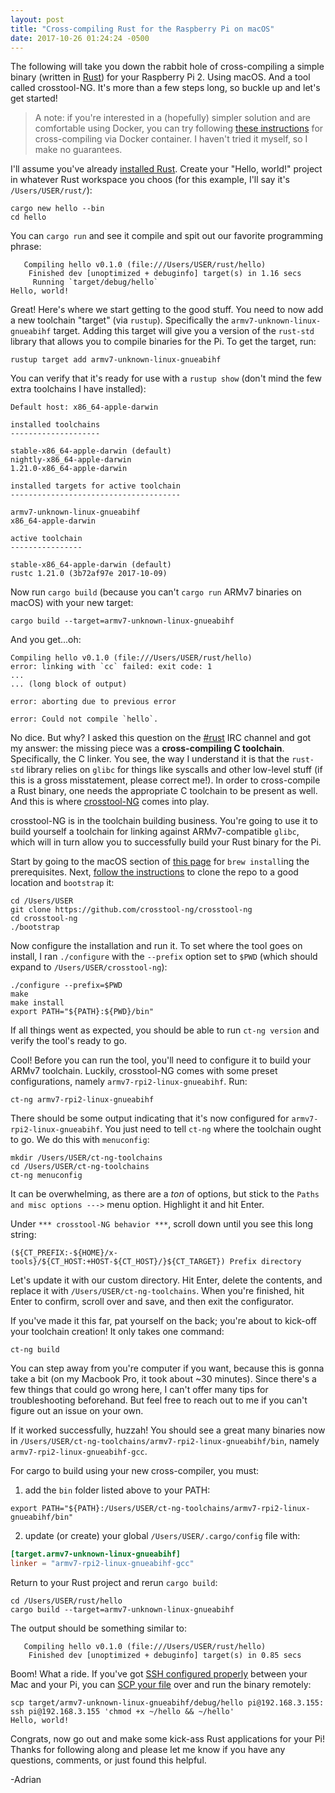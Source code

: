 ```yaml
---
layout: post
title: "Cross-compiling Rust for the Raspberry Pi on macOS"
date: 2017-10-26 01:24:24 -0500
---
```


The following will take you down the rabbit hole of cross-compiling a simple binary (written in [Rust][1]) for your Raspberry Pi 2. Using macOS. And a tool called crosstool-NG. It's more than a few steps long, so buckle up and let's get started!

> A note: if you're interested in a (hopefully) simpler solution and are comfortable using Docker, you can try following [these instructions][9] for cross-compiling via Docker container. I haven't tried it myself, so I make no guarantees.

I'll assume you've already [installed Rust][2]. Create your "Hello, world!" project in whatever Rust workspace you choos (for this example, I'll say it's `/Users/USER/rust/`):
```shell
cargo new hello --bin
cd hello
```

You can `cargo run` and see it compile and spit out our favorite programming phrase:
```shell
   Compiling hello v0.1.0 (file:///Users/USER/rust/hello)
    Finished dev [unoptimized + debuginfo] target(s) in 1.16 secs
     Running `target/debug/hello`
Hello, world!
```

Great! Here's where we start getting to the good stuff. You need to now add a new toolchain "target" (via `rustup`). Specifically the `armv7-unknown-linux-gnueabihf` target. Adding this target will give you a version of the `rust-std` library that allows you to compile binaries for the Pi. To get the target, run:
```shell
rustup target add armv7-unknown-linux-gnueabihf
```

You can verify that it's ready for use with a `rustup show` (don't mind the few extra toolchains I have installed):
```
Default host: x86_64-apple-darwin

installed toolchains
--------------------

stable-x86_64-apple-darwin (default)
nightly-x86_64-apple-darwin
1.21.0-x86_64-apple-darwin

installed targets for active toolchain
--------------------------------------

armv7-unknown-linux-gnueabihf
x86_64-apple-darwin

active toolchain
----------------

stable-x86_64-apple-darwin (default)
rustc 1.21.0 (3b72af97e 2017-10-09)
```

Now run `cargo build` (because you can't `cargo run` ARMv7 binaries on macOS) with your new target:
```shell
cargo build --target=armv7-unknown-linux-gnueabihf
```

And you get...oh:
```shell
Compiling hello v0.1.0 (file:///Users/USER/rust/hello)
error: linking with `cc` failed: exit code: 1
...
... (long block of output)

error: aborting due to previous error

error: Could not compile `hello`.
```

No dice. But why? I asked this question on the [#rust][3] IRC channel and got my answer: the missing piece was a **cross-compiling C toolchain**. Specifically, the C linker. You see, the way I understand it is that the `rust-std` library relies on `glibc` for things like syscalls and other low-level stuff (if this is a gross misstatement, please correct me!). In order to cross-compile a Rust binary, one needs the appropriate C toolchain to be present as well. And this is where [crosstool-NG][4] comes into play.

crosstool-NG is in the toolchain building business. You're going to use it to build yourself a toolchain for linking against ARMv7-compatible `glibc`, which will in turn allow you to successfully build your Rust binary for the Pi.

Start by going to the macOS section of [this page][5] for `brew install`ing the prerequisites. Next, [follow the instructions][6] to clone the repo to a good location and `bootstrap` it:
```
cd /Users/USER
git clone https://github.com/crosstool-ng/crosstool-ng
cd crosstool-ng
./bootstrap
```

Now configure the installation and run it. To set where the tool goes on install, I ran `./configure` with the `--prefix` option set to `$PWD` (which should expand to `/Users/USER/crosstool-ng`):
```shell
./configure --prefix=$PWD
make
make install
export PATH="${PATH}:${PWD}/bin"
```

If all things went as expected, you should be able to run `ct-ng version` and verify the tool's ready to go.

Cool! Before you can run the tool, you'll need to configure it to build your ARMv7 toolchain. Luckily, crosstool-NG comes with some preset configurations, namely `armv7-rpi2-linux-gnueabihf`. Run:
```
ct-ng armv7-rpi2-linux-gnueabihf
```

There should be some output indicating that it's now configured for `armv7-rpi2-linux-gnueabihf`.  You just need to tell `ct-ng` where the toolchain ought to go. We do this with `menuconfig`:
```shell
mkdir /Users/USER/ct-ng-toolchains
cd /Users/USER/ct-ng-toolchains
ct-ng menuconfig
```

It can be overwhelming, as there are a *ton* of options, but stick to the `Paths and misc options --->` menu option. Highlight it and hit Enter. 

Under `*** crosstool-NG behavior ***`, scroll down until you see this long string:
```
(${CT_PREFIX:-${HOME}/x-tools}/${CT_HOST:+HOST-${CT_HOST}/}${CT_TARGET}) Prefix directory
```

Let's update it with our custom directory. Hit Enter, delete the contents, and replace it with `/Users/USER/ct-ng-toolchains`. When you're finished, hit Enter to confirm, scroll over and save, and then exit the configurator.

If you've made it this far, pat yourself on the back; you're about to kick-off your toolchain creation! It only takes one command:
```shell
ct-ng build
```

You can step away from you're computer if you want, because this is gonna take a bit (on my Macbook Pro, it took about ~30 minutes). Since there's a few things that could go wrong here, I can't offer many tips for troubleshooting beforehand. But feel free to reach out to me if you can't figure out an issue on your own.

If it worked successfully, huzzah! You should see a great many binaries now in `/Users/USER/ct-ng-toolchains/armv7-rpi2-linux-gnueabihf/bin`, namely `armv7-rpi2-linux-gnueabihf-gcc`.

For cargo to build using your new cross-compiler, you must:

1. add the `bin` folder listed above to your PATH:
```shell
export PATH="${PATH}:/Users/USER/ct-ng-toolchains/armv7-rpi2-linux-gnueabihf/bin"
```
2. update (or create) your global `/Users/USER/.cargo/config` file with:
```toml
[target.armv7-unknown-linux-gnueabihf]
linker = "armv7-rpi2-linux-gnueabihf-gcc"
```

Return to your Rust project and rerun `cargo build`:
```
cd /Users/USER/rust/hello
cargo build --target=armv7-unknown-linux-gnueabihf
```

The output should be something similar to:
```shell
   Compiling hello v0.1.0 (file:///Users/USER/rust/hello)
    Finished dev [unoptimized + debuginfo] target(s) in 0.85 secs
```

Boom! What a ride. If you've got [SSH configured properly][7] between your Mac and your Pi, you can [SCP your file][8] over and run the binary remotely:
```shell
scp target/armv7-unknown-linux-gnueabihf/debug/hello pi@192.168.3.155:
ssh pi@192.168.3.155 'chmod +x ~/hello && ~/hello'
Hello, world!
```

Congrats, now go out and make some kick-ass Rust applications for your Pi! Thanks for following along and please let me know if you have any questions, comments, or just found this helpful.

-Adrian


[1]: https://www.rust-lang.org/en-US/
[2]: https://www.rust-lang.org/en-US/install.html
[3]: https://www.rust-lang.org/en-US/community.html
[4]: http://crosstool-ng.github.io/docs/introduction/
[5]: http://crosstool-ng.github.io/docs/os-setup/
[6]: http://crosstool-ng.github.io/docs/install/
[7]: https://www.raspberrypi.org/documentation/remote-access/ssh/
[8]: https://www.raspberrypi.org/documentation/remote-access/ssh/scp.md
[9]: https://github.com/Ogeon/rust-on-raspberry-pi

